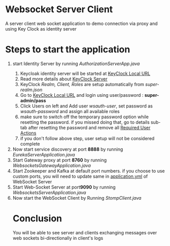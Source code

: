 <h1>Websocket Server Client</h1>
A server client web socket application to demo connection via proxy and using Key Clock as identity server

<h1>Steps to start the application</h1>
<ol type="1">
  <li>start Identity Server by running <i>AuthorizationServerApp.java</i></li>
  <ol>
  <li>Keycloak identity server will be started at <a href="http://localhost:8083/auth">KeyClock Local URL</a> </li>
  <li>Read more details about <a href="https://medium.com/devops-dudes/securing-spring-boot-rest-apis-with-keycloak-1d760b2004e">KeyClock Server</a></li>
  <li>KeyClock <i>Realm, Client, Roles</i> are setup automatically from <i>super-realm.json</i></li>  
  <li>Go to <a href="http://localhost:8083/auth">KeyClock Local URL</a> and login using user/password : <b>super-admin/pass</b></li>
  <li>Click Users on left and Add user <I>wsauth-user</I>, set password as <I>wsauth-password</I> and assign all available roles</li>
  <li>make sure to switch off the temporary password option while resetting the password. if you missed doing that, go to details sub-tab after resetting the password and remove all <u>Required User Actions</u></li>
  <li>if you don't follow above step, user setup will not be considered complete</li>
</ol>
<li>Now start service discovery  at port <b>8888</b> by running <i>EurekaServerApplication.java</i></li>
<li>Start Gateway proxy at port <b>8760</b> by running <i>WebsocketsGatewayApplication.java</i></li>
<li>Start Zookeeper and Kafka at default port numbers. if you choose to use custom ports, you will need to update same in <u>application.yml</u> of WebSocket Server</li>
<li>Start Web-Socket Server at port<b>9090</b> by running <i>WebsocketsServerApplication.java</i></li>
<li>Now start the WebSocket Client by Running <i>StompClient.java</i></li>

<h1>Conclusion</h1>
You will be able to see server and clients exchanging messages over web sockets bi-directionally in client's logs
</ol>

